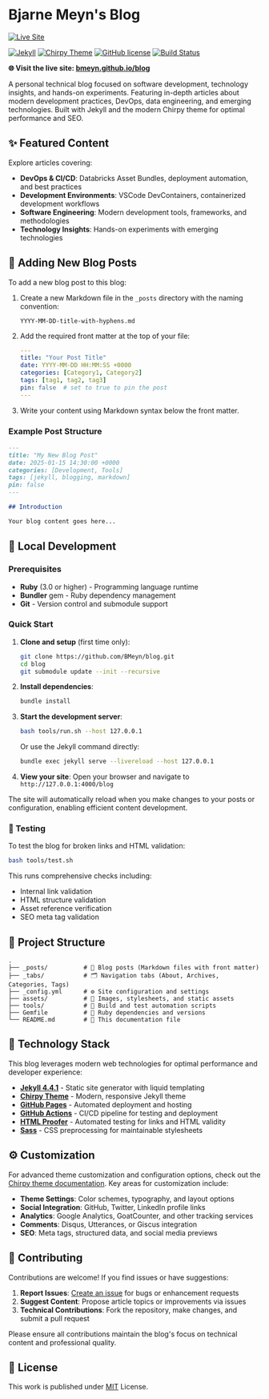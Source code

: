 # Bjarne Meyn's Blog

[![Live Site](https://img.shields.io/badge/Live%20Site-bmeyn.github.io%2Fblog-blue?style=for-the-badge&logo=github-pages)](https://bmeyn.github.io/blog)

[![Jekyll](https://img.shields.io/badge/Jekyll-4.4.1-red?logo=jekyll&logoColor=white)](https://jekyllrb.com/)
[![Chirpy Theme](https://img.shields.io/badge/Theme-Chirpy-brightgreen?logo=github)](https://github.com/cotes2020/jekyll-theme-chirpy/)
[![GitHub license](https://img.shields.io/github/license/cotes2020/chirpy-starter.svg?color=blue)][mit]
[![Build Status](https://github.com/BMeyn/blog/workflows/Build%20and%20Deploy/badge.svg)](https://github.com/BMeyn/blog/actions)

**🌐 Visit the live site: [bmeyn.github.io/blog](https://bmeyn.github.io/blog)**

A personal technical blog focused on software development, technology insights, and hands-on experiments. Featuring in-depth articles about modern development practices, DevOps, data engineering, and emerging technologies. Built with Jekyll and the modern Chirpy theme for optimal performance and SEO.

## ✨ Featured Content

Explore articles covering:
- **DevOps & CI/CD**: Databricks Asset Bundles, deployment automation, and best practices
- **Development Environments**: VSCode DevContainers, containerized development workflows
- **Software Engineering**: Modern development tools, frameworks, and methodologies
- **Technology Insights**: Hands-on experiments with emerging technologies

## 📝 Adding New Blog Posts

To add a new blog post to this blog:

1. Create a new Markdown file in the `_posts` directory with the naming convention:
   ```
   YYYY-MM-DD-title-with-hyphens.md
   ```

2. Add the required front matter at the top of your file:
   ```yaml
   ---
   title: "Your Post Title"
   date: YYYY-MM-DD HH:MM:SS +0000
   categories: [Category1, Category2]
   tags: [tag1, tag2, tag3]
   pin: false  # set to true to pin the post
   ---
   ```

3. Write your content using Markdown syntax below the front matter.

### Example Post Structure

```markdown
---
title: "My New Blog Post"
date: 2025-01-15 14:30:00 +0000
categories: [Development, Tools]
tags: [jekyll, blogging, markdown]
pin: false
---

## Introduction

Your blog content goes here...
```

## 🚀 Local Development

### Prerequisites

- **Ruby** (3.0 or higher) - Programming language runtime
- **Bundler** gem - Ruby dependency management
- **Git** - Version control and submodule support

### Quick Start

1. **Clone and setup** (first time only):
   ```bash
   git clone https://github.com/BMeyn/blog.git
   cd blog
   git submodule update --init --recursive
   ```

2. **Install dependencies**:
   ```bash
   bundle install
   ```

3. **Start the development server**:
   ```bash
   bash tools/run.sh --host 127.0.0.1
   ```
   
   Or use the Jekyll command directly:
   ```bash
   bundle exec jekyll serve --livereload --host 127.0.0.1
   ```

4. **View your site**: Open your browser and navigate to `http://127.0.0.1:4000/blog`

The site will automatically reload when you make changes to your posts or configuration, enabling efficient content development.

### 🧪 Testing

To test the blog for broken links and HTML validation:

```bash
bash tools/test.sh
```

This runs comprehensive checks including:
- Internal link validation
- HTML structure validation  
- Asset reference verification
- SEO meta tag validation

## 📁 Project Structure

```
.
├── _posts/          # 📄 Blog posts (Markdown files with front matter)
├── _tabs/           # 🗂️ Navigation tabs (About, Archives, Categories, Tags)
├── _config.yml      # ⚙️ Site configuration and settings
├── assets/          # 🎨 Images, stylesheets, and static assets
├── tools/           # 🔧 Build and test automation scripts
├── Gemfile          # 💎 Ruby dependencies and versions
└── README.md        # 📖 This documentation file
```

## 🎨 Technology Stack

This blog leverages modern web technologies for optimal performance and developer experience:

- **[Jekyll 4.4.1](https://jekyllrb.com/)** - Static site generator with liquid templating
- **[Chirpy Theme](https://github.com/cotes2020/jekyll-theme-chirpy/)** - Modern, responsive Jekyll theme
- **[GitHub Pages](https://pages.github.com/)** - Automated deployment and hosting
- **[GitHub Actions](https://github.com/features/actions)** - CI/CD pipeline for testing and deployment
- **[HTML Proofer](https://github.com/gjtorikian/html-proofer)** - Automated testing for links and HTML validity
- **[Sass](https://sass-lang.com/)** - CSS preprocessing for maintainable stylesheets

## ⚙️ Customization

For advanced theme customization and configuration options, check out the [Chirpy theme documentation][chirpy]. Key areas for customization include:

- **Theme Settings**: Color schemes, typography, and layout options
- **Social Integration**: GitHub, Twitter, LinkedIn profile links
- **Analytics**: Google Analytics, GoatCounter, and other tracking services
- **Comments**: Disqus, Utterances, or Giscus integration
- **SEO**: Meta tags, structured data, and social media previews

## 🤝 Contributing

Contributions are welcome! If you find issues or have suggestions:

1. **Report Issues**: [Create an issue](https://github.com/BMeyn/blog/issues/new) for bugs or enhancement requests
2. **Suggest Content**: Propose article topics or improvements via issues
3. **Technical Contributions**: Fork the repository, make changes, and submit a pull request

Please ensure all contributions maintain the blog's focus on technical content and professional quality.

## 📄 License

This work is published under [MIT][mit] License.

[chirpy]: https://github.com/cotes2020/jekyll-theme-chirpy/
[mit]: https://github.com/cotes2020/chirpy-starter/blob/master/LICENSE